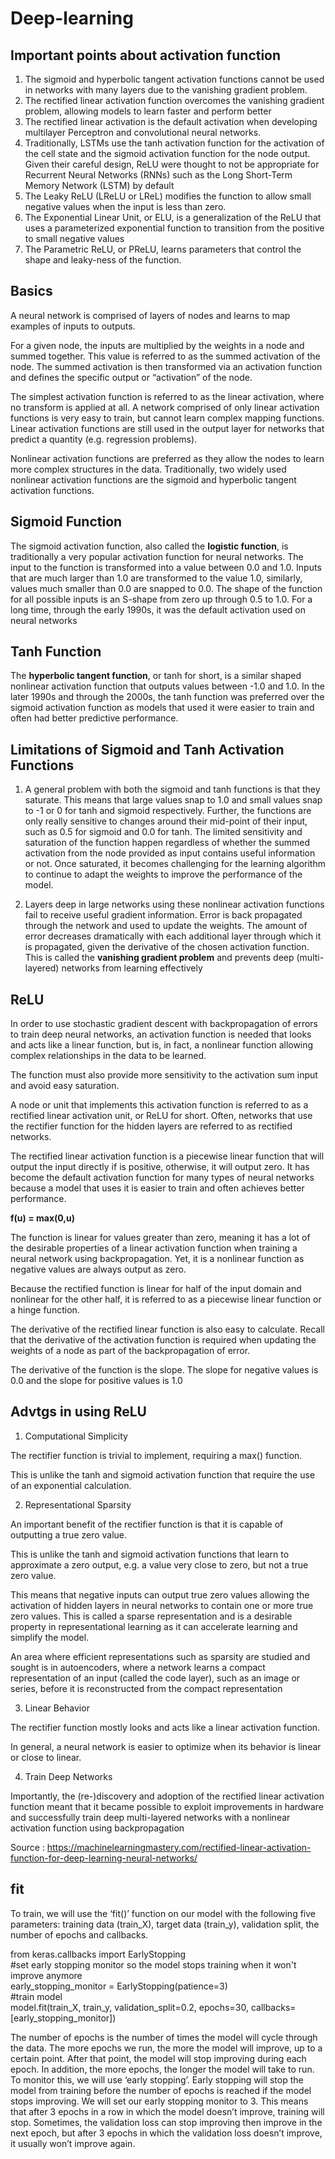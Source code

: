# Deep-learning

## Important points about activation function

1. The sigmoid and hyperbolic tangent activation functions cannot be used in networks with many layers due to the vanishing gradient problem.
2. The rectified linear activation function overcomes the vanishing gradient problem, allowing models to learn faster and perform better
3. The rectified linear activation is the default activation when developing multilayer Perceptron and convolutional neural networks.
4. Traditionally, LSTMs use the tanh activation function for the activation of the cell state and the sigmoid activation function for the node output. Given their careful design, ReLU were thought to not be appropriate for Recurrent Neural Networks (RNNs) such as the Long Short-Term Memory Network (LSTM) by default
5. The Leaky ReLU (LReLU or LReL) modifies the function to allow small negative values when the input is less than zero.
6. The Exponential Linear Unit, or ELU, is a generalization of the ReLU that uses a parameterized exponential function to transition from the positive to small negative values
7. The Parametric ReLU, or PReLU, learns parameters that control the shape and leaky-ness of the function.


## Basics

A neural network is comprised of layers of nodes and learns to map examples of inputs to outputs.

For a given node, the inputs are multiplied by the weights in a node and summed together. This value is referred to as the summed activation of the node. The summed activation is then transformed via an activation function and defines the specific output or “activation” of the node.

The simplest activation function is referred to as the linear activation, where no transform is applied at all. A network comprised of only linear activation functions is very easy to train, but cannot learn complex mapping functions. Linear activation functions are still used in the output layer for networks that predict a quantity (e.g. regression problems).

Nonlinear activation functions are preferred as they allow the nodes to learn more complex structures in the data. Traditionally, two widely used nonlinear activation functions are the sigmoid and hyperbolic tangent activation functions.

## Sigmoid Function

The sigmoid activation function, also called the **logistic function**, is traditionally a very popular activation function for neural networks. The input to the function is transformed into a value between 0.0 and 1.0. Inputs that are much larger than 1.0 are transformed to the value 1.0, similarly, values much smaller than 0.0 are snapped to 0.0. The shape of the function for all possible inputs is an S-shape from zero up through 0.5 to 1.0. For a long time, through the early 1990s, it was the default activation used on neural networks

## Tanh Function

The **hyperbolic tangent function**, or tanh for short, is a similar shaped nonlinear activation function that outputs values between -1.0 and 1.0. In the later 1990s and through the 2000s, the tanh function was preferred over the sigmoid activation function as models that used it were easier to train and often had better predictive performance.

## Limitations of Sigmoid and Tanh Activation Functions

1. A general problem with both the sigmoid and tanh functions is that they saturate. This means that large values snap to 1.0 and small values snap to -1 or 0 for tanh and sigmoid respectively. Further, the functions are only really sensitive to changes around their mid-point of their input, such as 0.5 for sigmoid and 0.0 for tanh.
The limited sensitivity and saturation of the function happen regardless of whether the summed activation from the node provided as input contains useful information or not. Once saturated, it becomes challenging for the learning algorithm to continue to adapt the weights to improve the performance of the model.

2. Layers deep in large networks using these nonlinear activation functions fail to receive useful gradient information. Error is back propagated through the network and used to update the weights. The amount of error decreases dramatically with each additional layer through which it is propagated, given the derivative of the chosen activation function. This is called the **vanishing gradient problem** and prevents deep (multi-layered) networks from learning effectively

## ReLU

In order to use stochastic gradient descent with backpropagation of errors to train deep neural networks, an activation function is needed that looks and acts like a linear function, but is, in fact, a nonlinear function allowing complex relationships in the data to be learned.

The function must also provide more sensitivity to the activation sum input and avoid easy saturation.

A node or unit that implements this activation function is referred to as a rectified linear activation unit, or ReLU for short. Often, networks that use the rectifier function for the hidden layers are referred to as rectified networks.


The rectified linear activation function is a piecewise linear function that will output the input directly if is positive, otherwise, it will output zero. It has become the default activation function for many types of neural networks because a model that uses it is easier to train and often achieves better performance.

**f(u) = max(0,u)**

The function is linear for values greater than zero, meaning it has a lot of the desirable properties of a linear activation function when training a neural network using backpropagation. Yet, it is a nonlinear function as negative values are always output as zero.

Because the rectified function is linear for half of the input domain and nonlinear for the other half, it is referred to as a piecewise linear function or a hinge function.

The derivative of the rectified linear function is also easy to calculate. Recall that the derivative of the activation function is required when updating the weights of a node as part of the backpropagation of error.

The derivative of the function is the slope. The slope for negative values is 0.0 and the slope for positive values is 1.0

## Advtgs in using ReLU

1. Computational Simplicity

The rectifier function is trivial to implement, requiring a max() function.

This is unlike the tanh and sigmoid activation function that require the use of an exponential calculation.

2.  Representational Sparsity

An important benefit of the rectifier function is that it is capable of outputting a true zero value.

This is unlike the tanh and sigmoid activation functions that learn to approximate a zero output, e.g. a value very close to zero, but not a true zero value.

This means that negative inputs can output true zero values allowing the activation of hidden layers in neural networks to contain one or more true zero values. This is called a sparse representation and is a desirable property in representational learning as it can accelerate learning and simplify the model.

An area where efficient representations such as sparsity are studied and sought is in autoencoders, where a network learns a compact representation of an input (called the code layer), such as an image or series, before it is reconstructed from the compact representation

3. Linear Behavior

The rectifier function mostly looks and acts like a linear activation function.

In general, a neural network is easier to optimize when its behavior is linear or close to linear.

4. Train Deep Networks

Importantly, the (re-)discovery and adoption of the rectified linear activation function meant that it became possible to exploit improvements in hardware and successfully train deep multi-layered networks with a nonlinear activation function using backpropagation


Source : https://machinelearningmastery.com/rectified-linear-activation-function-for-deep-learning-neural-networks/


## fit 

To train, we will use the ‘fit()’ function on our model with the following five parameters: training data (train_X), target data (train_y), validation split, the number of epochs and callbacks.


from keras.callbacks import EarlyStopping <br/>
#set early stopping monitor so the model stops training when it won't improve anymore <br/>
early_stopping_monitor = EarlyStopping(patience=3)<br/>
#train model <br/>
model.fit(train_X, train_y, validation_split=0.2, epochs=30, callbacks=[early_stopping_monitor])

The number of epochs is the number of times the model will cycle through the data. The more epochs we run, the more the model will improve, up to a certain point. After that point, the model will stop improving during each epoch. In addition, the more epochs, the longer the model will take to run. To monitor this, we will use ‘early stopping’.
Early stopping will stop the model from training before the number of epochs is reached if the model stops improving. We will set our early stopping monitor to 3. This means that after 3 epochs in a row in which the model doesn’t improve, training will stop. Sometimes, the validation loss can stop improving then improve in the next epoch, but after 3 epochs in which the validation loss doesn’t improve, it usually won’t improve again.
